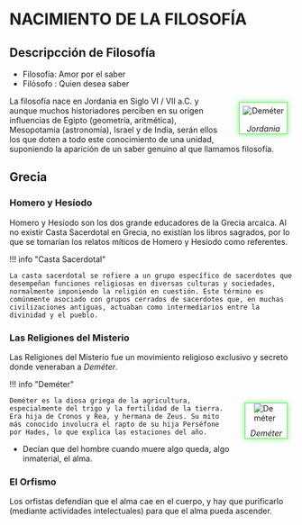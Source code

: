 # NACIMIENTO DE LA FILOSOFÍA

## Descripcción de Filosofía

* Filosofía: Amor por el saber
* Filósofo : Quien desea saber
<div style="float: right; margin: 10px; margin-left: 20px; border: 2px solid #90EE90; box-shadow: 0 0 10px #90EE90; display: flex; justify-content: center; align-items: center; max-width: 250px;flex-direction: column;">
        <img src="https://img.freepik.com/vector-premium/pin-mapa-bandera-jordania-mapa-mundial-ilustracion-vectorial_601298-7201.jpg" alt="Deméter" style="max-width: 90%; height: auto; display: block; margin: 5px;">
        <div style="text-align: center; margin-top: 10px; font-style: italic;">Jordania</div>
    </div>
La filosofía nace en Jordania en Siglo VI / VII a.C. y aunque muchos historiadores perciben en su origen influencias de Egipto (geometría, aritmética), Mesopotamia (astronomía), Israel y de India, serán ellos los que doten a todo este conocimiento de una unidad, suponiendo la aparición de un saber genuino al que llamamos filosofía.


## Grecia

### Homero y Hesíodo

Homero y Hesíodo son los dos grande educadores de la Grecia arcaica. Al no existir Casta Sacerdotal en Grecia, no existían los libros sagrados, por lo que se tomarían los relatos míticos de Homero y Hesíodo como referentes. 

!!! info "Casta Sacerdotal"

    La casta sacerdotal se refiere a un grupo específico de sacerdotes que desempeñan funciones religiosas en diversas culturas y sociedades, normalmente imponiendo la religión en cuestión. Este término es comúnmente asociado con grupos cerrados de sacerdotes que, en muchas civilizaciones antiguas, actuaban como intermediarios entre la divinidad y el pueblo.

### Las Religiones del Misterio
Las Religiones del Misterio fue un movimiento religioso exclusivo y secreto donde veneraban a _Deméter_.

!!! info "Deméter"
    <div style="float: right; margin: 10px; margin-left: 20px; border: 2px solid #90EE90; box-shadow: 0 0 10px #90EE90; display: flex; justify-content: center; align-items: center; max-width: 250px;flex-direction: column;">
        <img src="https://images.vexels.com/content/190219/preview/demeter-greek-god-demeter-a9d5df.png" alt="Deméter" style="max-width: 60%; height: auto; display: block;">
        <div style="text-align: center; margin-top: 10px; font-style: italic;">Deméter</div>
    </div>

    Deméter es la diosa griega de la agricultura, especialmente del trigo y la fertilidad de la tierra. Era hija de Cronos y Rea, y hermana de Zeus. Su mito más conocido involucra el rapto de su hija Perséfone por Hades, lo que explica las estaciones del año.

* Decían que del hombre cuando muere algo queda, algo inmaterial, el alma.

### El Orfismo

Los orfistas defendían que el alma cae en el cuerpo, y hay que purificarlo (mediante actividades intelectuales) para que el alma pueda ascender.